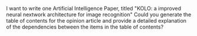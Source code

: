 I want to write one Artificial Intelligence Paper, titled "KOLO: a improved neural nextwork architecture for image recognition" Could you generate the table of contents for the opinion article and provide a detailed explanation of the dependencies between the items in the table of contents?